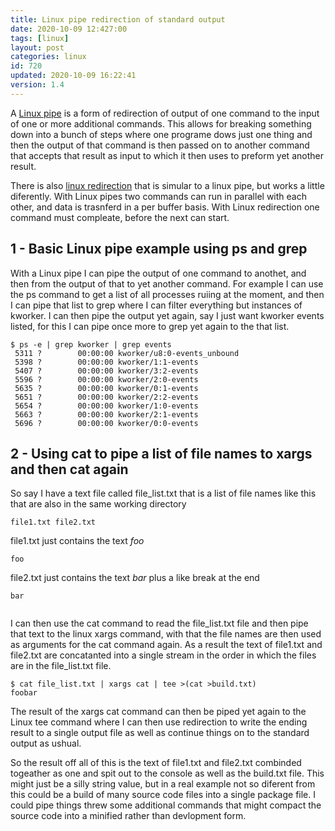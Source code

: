```yaml
---
title: Linux pipe redirection of standard output
date: 2020-10-09 12:427:00
tags: [linux]
layout: post
categories: linux
id: 720
updated: 2020-10-09 16:22:41
version: 1.4
---
```


A [Linux pipe](http://www.linfo.org/pipe.html) is a form of redirection of output of one command to the input of one or more additional commands. This allows for breaking something down into a bunch of steps where one programe dows just one thing and then the output of that command is then passed on to another command that accepts that result as input to which it then uses to preform yet another result.

There is also [linux redirection](/2020/10/02/linux-redirection/) that is simular to a linux pipe, but works a little diferently. With Linux pipes two commands can run in parallel with each other, and data is trasnferd in a per buffer basis. With Linux redirection one command must compleate, before the next can start.


<!-- more -->

## 1 - Basic Linux pipe example using ps and grep

With a Linux pipe I can pipe the output of one command to anothet, and then from the output of that to yet another command. For example I can use the ps command to get a list of all processes ruiing at the moment, and then I can pipe that list to grep where I can filter everything but instances of kworker. I can then pipe the output yet again, say I just want kworker events listed, for this I can pipe once more to grep yet again to the that list.

```
$ ps -e | grep kworker | grep events
 5311 ?        00:00:00 kworker/u8:0-events_unbound
 5398 ?        00:00:00 kworker/1:1-events
 5407 ?        00:00:00 kworker/3:2-events
 5596 ?        00:00:00 kworker/2:0-events
 5635 ?        00:00:00 kworker/0:1-events
 5651 ?        00:00:00 kworker/2:2-events
 5654 ?        00:00:00 kworker/1:0-events
 5663 ?        00:00:00 kworker/2:1-events
 5696 ?        00:00:00 kworker/0:0-events
```

## 2 - Using cat to pipe a list of file names to xargs and then cat again

So say I have a text file called file\_list.txt that is a list of file names like this that are also in the same working directory

```
file1.txt file2.txt
```

file1.txt just contains the text _foo_

```
foo
```

file2.txt just contains the text _bar_ plus a like break at the end

```
bar
 
```

I can then use the cat command to read the file_list.txt file and then pipe that text to the linux xargs command, with that the file names are then used as arguments for the cat command again. As a result the text of file1.txt and file2.txt are concatanted into a single stream in the order in which the files are in the file\_list.txt file. 

```
$ cat file_list.txt | xargs cat | tee >(cat >build.txt)
foobar
```

The result of the xargs cat command can then be piped yet again to the Linux tee command where I can then use redirection to write the ending result to a single output file as well as continue things on to the standard output as ushual.

So the result off all of this is the text of file1.txt and file2.txt combinded togeather as one and spit out to the console as well as the build.txt file. This might just be a silly string value, but in a real example not so diferent from this could be a build of many source code files into a single package file. I could pipe things threw some additional commands that might compact the source code into a minified rather than devlopment form.